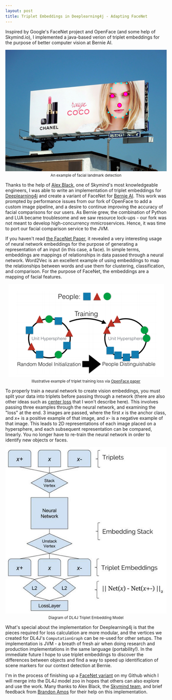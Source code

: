 ```yaml
---
layout: post
title: Triplet Embeddings in Deeplearning4j - Adapting FaceNet
---
```


Inspired by Google's FaceNet project and OpenFace (and some help of Skymind.io), I implemented a java-based verion of triplet embeddings for the purpose of better computer vision at Bernie AI.

<center>
  <img src="/uploads/triplet_facedetection.jpg" alt="Facial Landmarks Face Detection" class="img-responsive thumbnail" />
  <br><small>An example of facial landmark detection</small>
</center>

Thanks to the help of [Alex Black](https://github.com/alexdblack), one of Skymind's most knowledgeable engineers, I was able to write an implementation of triplet embeddings for [Deeplearning4j](https://deeplearning4j.org/) and create a variant of FaceNet for [Bernie AI](http://www.bernie.ai/). This work was prompted by performance issues from our fork of OpenFace to add a custom image pipeline, and a desire to continue improving the accuracy of facial comparisons for our users. As Bernie grew, the combination of Python and LUA became troublesome and we saw resource lock-ups - our fork was not meant to develop high-concurrency mmicroservices. Hence, it was time to port our facial comparison service to the JVM.

If you haven't read [the FaceNet Paper](https://arxiv.org/abs/1503.03832), it revealed a very interesting usage of neural network embeddings for the purpose of generating a representation of an input (in this case, a face). In simple terms, embeddings are mappings of relationships in data passed through a neural network. Word2Vec is an excellent example of using embeddings to map the relationships between words and use them for clustering, classification, and comparison. For the purpose of FaceNet, the embeddings are a mapping of facial features.

<center>
  <img src="/uploads/triplet_trainingloss.png" alt="Triplet Training Loss" class="img-responsive thumbnail" />
  <br><small>Illustrative example of triplet training loss via <a href="http://reports-archive.adm.cs.cmu.edu/anon/2016/CMU-CS-16-118.pdf" target="_blank">OpenFace paper</a></small>
</center>

To properly train a neural network to create vision embeddings, you must split your data into triplets before passing through a network (there are also other ideas such as [center loss](http://ydwen.github.io/papers/WenECCV16.pdf) that I won't describe here). This involves passing three examples through the neural network, and examining the "loss" at the end. 3 images are passed, where the first *x* is the anchor class, and *x+* is a positive example of that image, and *x-* is a negative example of that image. This leads to 2D representations of each image placed on a hypersphere, and each subsequent representation can be compared, linearly. You no longer have to re-train the neural network in order to identify new objects or faces.

<center>
  <img src="/uploads/triplet_embeddingmodel.jpg" alt="DL4J Triplet Embeddings" class="img-responsive thumbnail" />
  <br><small>Diagram of DL4J Triplet Embedding Model</small>
</center>

What's special about the implementation for Deeplearning4j is that the pieces required for loss calculation are more modular, and the vertices we created for DL4J's `ComputationGraph` can be re-used for other setups. The implementation is JVM - a breath of fresh air when doing research and production implementations in the same language (portability!). In the immediate future I hope to use triplet embeddings to discover the differences between objects and find a way to speed up identification of scene markers for our context detection at Bernie.

I'm in the process of finishing up a [FaceNet variant](https://github.com/crockpotveggies/dl4j-model-z/blob/64038526dcecfefe4adfd37fb5116e450596346e/src/main/java/org/deeplearning4j/FaceNetVariant.java) on my Github which I will merge into the DL4J model zoo in hopes that others can also explore and use the work. Many thanks to Alex Black, the [Skymind team](https://skymind.io/), and brief feedback from [Brandon Amos](https://bamos.github.io/) for their help on this implementation.